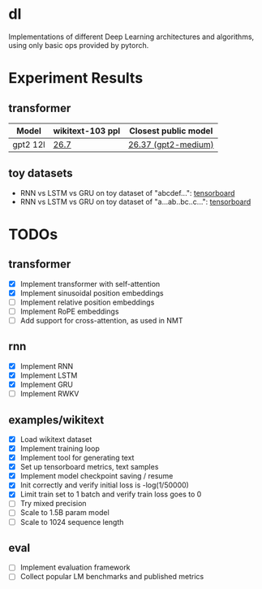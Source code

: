 # dl
Implementations of different Deep Learning architectures and algorithms, using only basic ops provided by pytorch.

# Experiment Results

## transformer

| Model | wikitext-103 ppl | Closest public model |
| ------- | --------- | ---- |
| gpt2 12l | [26.7](https://tensorboard.dev/experiment/1J35Jwg0RlSpOwVKgkqL4g/#scalars) | [26.37 (gpt2-medium)](https://paperswithcode.com/sota/language-modelling-on-wikitext-103?metric=Validation%20perplexity)

## toy datasets

* RNN vs LSTM vs GRU on toy dataset of "abcdef...": [tensorboard](https://tensorboard.dev/experiment/7iXNkEoKSNegP4D2Sdenpw/#scalars)
* RNN vs LSTM vs GRU on toy dataset of "a...ab..bc..c...": [tensorboard](https://tensorboard.dev/experiment/jy94YBDhQ5G82msYznREVA/#scalars)


# TODOs

## transformer

- [x] Implement transformer with self-attention
- [x] Implement sinusoidal position embeddings
- [ ] Implement relative position embeddings
- [ ] Implement RoPE embeddings
- [ ] Add support for cross-attention, as used in NMT

## rnn

- [x] Implement RNN
- [x] Implement LSTM
- [x] Implement GRU
- [ ] Implement RWKV

## examples/wikitext

- [x] Load wikitext dataset
- [x] Implement training loop
- [x] Implement tool for generating text
- [x] Set up tensorboard metrics, text samples
- [x] Implement model checkpoint saving / resume
- [x] Init correctly and verify initial loss is -log(1/50000)
- [x] Limit train set to 1 batch and verify train loss goes to 0
- [ ] Try mixed precision
- [ ] Scale to 1.5B param model
- [ ] Scale to 1024 sequence length

## eval

- [ ] Implement evaluation framework
- [ ] Collect popular LM benchmarks and published metrics